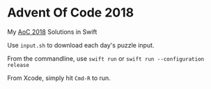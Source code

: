 # Advent Of Code 2018

My [AoC 2018](https://adventofcode.com/2018) Solutions in Swift

Use `input.sh` to download each day's puzzle input.

From the commandline, use `swift run` or `swift run --configuration release`

From Xcode, simply hit `Cmd-R` to run.
